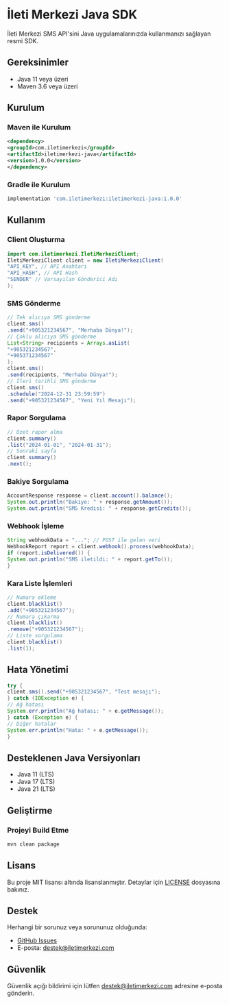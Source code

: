 # İleti Merkezi Java SDK

İleti Merkezi SMS API'sini Java uygulamalarınızda kullanmanızı sağlayan resmi SDK.

## Gereksinimler

- Java 11 veya üzeri
- Maven 3.6 veya üzeri

## Kurulum

### Maven ile Kurulum

```xml
<dependency>
<groupId>com.iletimerkezi</groupId>
<artifactId>iletimerkezi-java</artifactId>
<version>1.0.0</version>
</dependency>
```


### Gradle ile Kurulum

```groovy
implementation 'com.iletimerkezi:iletimerkezi-java:1.0.0'
```


## Kullanım

### Client Oluşturma

```java
import com.iletimerkezi.IletiMerkeziClient;
IletiMerkeziClient client = new IletiMerkeziClient(
"API_KEY", // API Anahtarı
"API_HASH", // API Hash
"SENDER" // Varsayılan Gönderici Adı
);
```


### SMS Gönderme

```java
// Tek alıcıya SMS gönderme
client.sms()
.send("+905321234567", "Merhaba Dünya!");
// Çoklu alıcıya SMS gönderme
List<String> recipients = Arrays.asList(
"+905321234567",
"+905371234567"
);
client.sms()
.send(recipients, "Merhaba Dünya!");
// İleri tarihli SMS gönderme
client.sms()
.schedule("2024-12-31 23:59:59")
.send("+905321234567", "Yeni Yıl Mesajı");
```

### Rapor Sorgulama

```java
// Özet rapor alma
client.summary()
.list("2024-01-01", "2024-01-31");
// Sonraki sayfa
client.summary()
.next();
```

### Bakiye Sorgulama

```java
AccountResponse response = client.account().balance();
System.out.println("Bakiye: " + response.getAmount());
System.out.println("SMS Kredisi: " + response.getCredits());
```

### Webhook İşleme

```java
String webhookData = "..."; // POST ile gelen veri
WebhookReport report = client.webhook().process(webhookData);
if (report.isDelivered()) {
System.out.println("SMS iletildi: " + report.getTo());
}
```

### Kara Liste İşlemleri

```java
// Numara ekleme
client.blacklist()
.add("+905321234567");
// Numara çıkarma
client.blacklist()
.remove("+905321234567");
// Liste sorgulama
client.blacklist()
.list(1);
```


## Hata Yönetimi

```java
try {
client.sms().send("+905321234567", "Test mesajı");
} catch (IOException e) {
// Ağ hatası
System.err.println("Ağ hatası: " + e.getMessage());
} catch (Exception e) {
// Diğer hatalar
System.err.println("Hata: " + e.getMessage());
}
```


## Desteklenen Java Versiyonları

- Java 11 (LTS)
- Java 17 (LTS)
- Java 21 (LTS)

## Geliştirme

### Projeyi Build Etme

```bash
mvn clean package
```


## Lisans

Bu proje MIT lisansı altında lisanslanmıştır. Detaylar için [LICENSE](LICENSE.md) dosyasına bakınız.

## Destek

Herhangi bir sorunuz veya sorununuz olduğunda:

- [GitHub Issues](https://github.com/iletimerkezi/iletimerkezi-java/issues)
- E-posta: destek@iletimerkezi.com

## Güvenlik

Güvenlik açığı bildirimi için lütfen destek@iletimerkezi.com adresine e-posta gönderin.